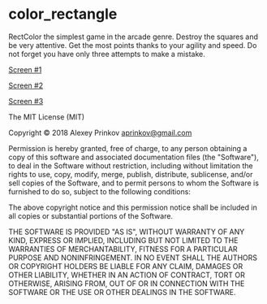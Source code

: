 # color_rectangle
RectColor the simplest game in the arcade genre. Destroy the squares and be very attentive. Get the most points thanks to your agility and speed. Do not forget you have only three attempts to make a mistake. 

[Screen #1](https://lh3.googleusercontent.com/TgfYrCguU-qmMRU0Dg8AkeLuUwKJ7NYshuJ7gMzJno0eGFsYDDviH4Ew1ylVls7i-rg=w1181-h594-rw)

[Screen #2](https://lh3.googleusercontent.com/FqWK1EcXnJ35qAzY27az9MuF8Nhq27XigOCJNqw1QATVOGlIbTPXVB_9LEiIZ_Uk468=w1181-h594-rw)

[Screen #3](https://lh3.googleusercontent.com/zrjPJ0QE3BTlcGqoDkMUcmazv6KnpA7OZ_bQ8-NFVBYmhJO8lQHz2LPrrHklGjGdTg=w1181-h594-rw)

The MIT License (MIT)

Copyright © 2018 Alexey Prinkov aprinkov@gmail.com

Permission is hereby granted, free of charge, to any person obtaining a copy of this software and associated documentation files (the "Software"), to deal in the Software without restriction, including without limitation the rights to use, copy, modify, merge, publish, distribute, sublicense, and/or sell copies of the Software, and to permit persons to whom the Software is furnished to do so, subject to the following conditions:

The above copyright notice and this permission notice shall be included in all copies or substantial portions of the Software.

THE SOFTWARE IS PROVIDED "AS IS", WITHOUT WARRANTY OF ANY KIND, EXPRESS OR IMPLIED, INCLUDING BUT NOT LIMITED TO THE WARRANTIES OF MERCHANTABILITY, FITNESS FOR A PARTICULAR PURPOSE AND NONINFRINGEMENT. IN NO EVENT SHALL THE AUTHORS OR COPYRIGHT HOLDERS BE LIABLE FOR ANY CLAIM, DAMAGES OR OTHER LIABILITY, WHETHER IN AN ACTION OF CONTRACT, TORT OR OTHERWISE, ARISING FROM, OUT OF OR IN CONNECTION WITH THE SOFTWARE OR THE USE OR OTHER DEALINGS IN THE SOFTWARE.
